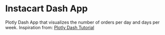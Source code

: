 # Instacart Dash App

Plotly Dash App that visualizes the number of orders per day and days per week.  Inspiration from: [Plotly Dash Tutorial](https://dash.plotly.com/tutorial)
